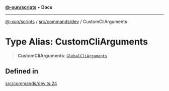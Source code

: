 [**@-xun/scripts**](../../../../README.md) • **Docs**

***

[@-xun/scripts](../../../../README.md) / [src/commands/dev](../README.md) / CustomCliArguments

# Type Alias: CustomCliArguments

> **CustomCliArguments**: [`GlobalCliArguments`](../../../configure/type-aliases/GlobalCliArguments.md)

## Defined in

[src/commands/dev.ts:24](https://github.com/Xunnamius/xscripts/blob/09056cae12d2b8f174c6d0ccc038e6099f396bc6/src/commands/dev.ts#L24)
